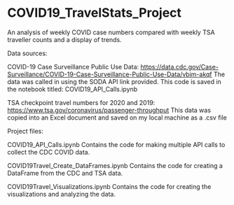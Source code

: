 # COVID19_TravelStats_Project
An analysis of weekly COVID case numbers compared with weekly TSA traveller counts and a display of trends.

Data sources:

COVID-19 Case Surveillance Public Use Data: 
    https://data.cdc.gov/Case-Surveillance/COVID-19-Case-Surveillance-Public-Use-Data/vbim-akqf
    The data was called in using the SODA API link provided.
    This code is saved in the notebook titled: COVID19_API_Calls.ipynb
    
TSA checkpoint travel numbers for 2020 and 2019:
    https://www.tsa.gov/coronavirus/passenger-throughput
    This data was copied into an Excel document and saved on my local machine as a .csv file

Project files:

COVID19_API_Calls.ipynb
    Contains the code for making multiple API calls to collect the CDC COVID data.

COVID19Travel_Create_DataFrames.ipynb
    Contains the code for creating a DataFrame from the CDC and TSA data.

COVID19Travel_Visualizations.ipynb
    Contains the code for creating the visualizations and analyzing the data.
